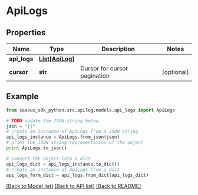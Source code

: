 # ApiLogs


## Properties
Name | Type | Description | Notes
------------ | ------------- | ------------- | -------------
**api_logs** | [**List[ApiLog]**](ApiLog.md) |  | 
**cursor** | **str** | Cursor for cursor pagination | [optional] 

## Example

```python
from saasus_sdk_python.src.apilog.models.api_logs import ApiLogs

# TODO update the JSON string below
json = "{}"
# create an instance of ApiLogs from a JSON string
api_logs_instance = ApiLogs.from_json(json)
# print the JSON string representation of the object
print ApiLogs.to_json()

# convert the object into a dict
api_logs_dict = api_logs_instance.to_dict()
# create an instance of ApiLogs from a dict
api_logs_form_dict = api_logs.from_dict(api_logs_dict)
```
[[Back to Model list]](../README.md#documentation-for-models) [[Back to API list]](../README.md#documentation-for-api-endpoints) [[Back to README]](../README.md)


